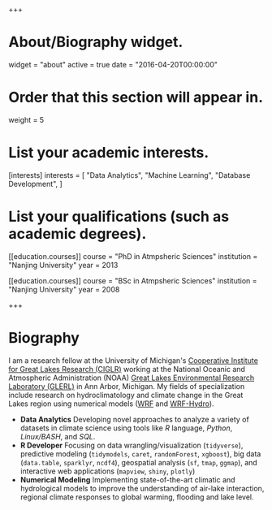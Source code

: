 +++
# About/Biography widget.
widget = "about"
active = true
date = "2016-04-20T00:00:00"

# Order that this section will appear in.
weight = 5

# List your academic interests.
[interests]
  interests = [
    "Data Analytics",
    "Machine Learning",
    "Database Development",
  ]

# List your qualifications (such as academic degrees).
[[education.courses]]
  course = "PhD in Atmpsheric Sciences"
  institution = "Nanjing University"
  year = 2013


[[education.courses]]
  course = "BSc in Atmpsheric Sciences"
  institution = "Nanjing University"
  year = 2008
 
+++

# Biography

  I am a research fellow at the University of Michigan's [Cooperative Institute for Great Lakes Research (CIGLR)](http://ciglr.seas.umich.edu) working at the National Oceanic and Atmospheric Administration (NOAA) [Great Lakes Environmental Research Laboratory (GLERL)](http://glerl.noaa.gov) in Ann Arbor, Michigan. My fields of specialization include research on hydroclimatology and climate change in the Great Lakes region using numerical models ([WRF](https://www.mmm.ucar.edu/weather-research-and-forecasting-model) and [WRF-Hydro](https://ral.ucar.edu/projects/wrf_hydro/overview)).

- **Data Analytics**
Developing novel approaches to analyze a variety of datasets in climate science using tools like _R_ language, _Python_, _Linux/BASH_, and _SQL_.  
- **R Developer**
Focusing on data wrangling/visualization (`tidyverse`), predictive modeling (`tidymodels`, `caret`, `randomForest`, `xgboost`), big data (`data.table`, `sparklyr`, `ncdf4`), geospatial analysis (`sf`, `tmap`, `ggmap`), and interactive web applications (`mapview`, `shiny`, `plotly`)  
- **Numerical Modeling**
Implementing state-of-the-art climatic and hydrological models to improve the understanding of air-lake interaction, regional climate responses to global warming, flooding and lake level.  